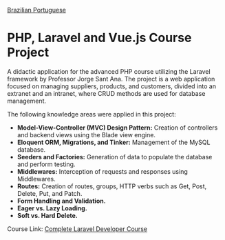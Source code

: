 [Brazilian Portuguese](README.pt-br.md)

# PHP, Laravel and Vue.js Course Project

A didactic application for the advanced PHP course utilizing the Laravel framework by Professor Jorge Sant Ana.
The project is a web application focused on managing suppliers, products, and customers, divided into an extranet and an intranet, where CRUD methods are used for database management.

The following knowledge areas were applied in this project:

- **Model-View-Controller (MVC) Design Pattern:** Creation of controllers and backend views using the Blade view engine.
- **Eloquent ORM, Migrations, and Tinker:** Management of the MySQL database.
- **Seeders and Factories:** Generation of data to populate the database and perform testing.
- **Middlewares:** Interception of requests and responses using Middlewares.
- **Routes:** Creation of routes, groups, HTTP verbs such as Get, Post, Delete, Put, and Patch.
- **Form Handling and Validation.**
- **Eager vs. Lazy Loading.**
- **Soft vs. Hard Delete.**

Course Link: [Complete Laravel Developer Course](https://www.udemy.com/course/curso-completo-do-desenvolvedor-laravel/)